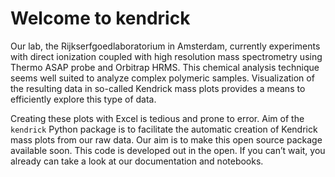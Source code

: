 Welcome to kendrick
================

<!-- WARNING: THIS FILE WAS AUTOGENERATED! DO NOT EDIT! -->

Our lab, the Rijkserfgoedlaboratorium in Amsterdam, currently
experiments with direct ionization coupled with high resolution mass
spectrometry using Thermo ASAP probe and Orbitrap HRMS. This chemical
analysis technique seems well suited to analyze complex polymeric
samples. Visualization of the resulting data in so-called Kendrick mass
plots provides a means to efficiently explore this type of data.

Creating these plots with Excel is tedious and prone to error. Aim of
the `kendrick` Python package is to facilitate the automatic creation of
Kendrick mass plots from our raw data. Our aim is to make this open
source package available soon. This code is developed out in the open.
If you can’t wait, you already can take a look at our documentation and
notebooks.
